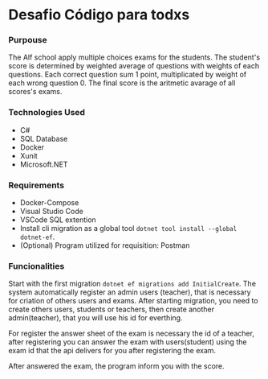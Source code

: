 # Desafio Código para todxs 

### Purpouse 

The Alf school apply multiple choices exams for the students. The student's score is determined by weighted average of questions with weights of each questions. Each correct question sum 1 point, multiplicated by weight of each wrong question 0. The final score is the aritmetic avarage of all scores's exams.


### Technologies Used 

* C#
* SQL Database
* Docker
* Xunit
* Microsoft.NET


### Requirements 

* Docker-Compose
* Visual Studio Code
* VSCode SQL extention 
* Install cli migration as a global tool `dotnet tool install --global dotnet-ef`.
* (Optional) Program utilized for requisition: Postman 


### Funcionalities 

Start with the first migration `dotnet ef migrations add InitialCreate`.
The system automatically register an admin users (teacher), that is necessary for criation of others users and exams.
After starting migration, you need to create others users, students or teachers, then create another admin(teacher), that you will use his id for everthing.

For register the answer sheet of the exam is necessary the id of a teacher, after registering you can answer the exam with users(student) using the exam id that the api delivers for you after registering the exam.

After answered the exam, the program inform you with the score.